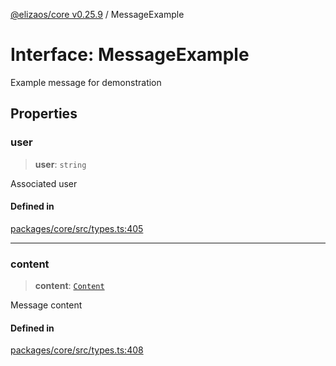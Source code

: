 [@elizaos/core v0.25.9](../index.md) / MessageExample

# Interface: MessageExample

Example message for demonstration

## Properties

### user

> **user**: `string`

Associated user

#### Defined in

[packages/core/src/types.ts:405](https://github.com/elizaOS/eliza/blob/main/packages/core/src/types.ts#L405)

***

### content

> **content**: [`Content`](Content.md)

Message content

#### Defined in

[packages/core/src/types.ts:408](https://github.com/elizaOS/eliza/blob/main/packages/core/src/types.ts#L408)
